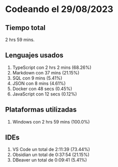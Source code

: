 # Codeando el 29/08/2023

## Tiempo total
2 hrs 59 mins.

## Lenguajes usados
1. TypeScript con 2 hrs 2 mins (68.26%)
1. Markdown con 37 mins (21.15%)
1. SQL con 9 mins (5.41%)
1. JSON con 8 mins (4.61%)
1. Docker con 48 secs (0.45%)
1. JavaScript con 12 secs (0.12%)

## Plataformas utilizadas
1. Windows con 2 hrs 59 mins (100.0%)

## IDEs
1. VS Code un total de 2:11:39 (73.44%)
1. Obsidian un total de 0:37:54 (21.15%)
1. DBeaver un total de 0:09:41 (5.41%)
